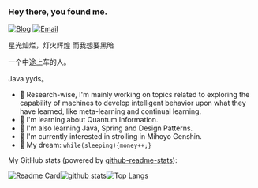 ### Hey there, you found me.

[![Blog](https://img.shields.io/badge/Blog-F0773A?style=flat-square&logo=firefox-browser&logoColor=white)](https://f3kpwu.coding-pages.com/)
[![Email](https://img.shields.io/badge/-Email-E8453C?style=flat-square&logo=Gmail&logoColor=white)](mailto:960064995@qq.com)

星光灿烂，灯火辉煌
而我想要黑暗

一个中途上车的人。

Java yyds。


- 🔭 Research-wise, I'm mainly working on topics related to exploring the capability of machines to develop intelligent behavior upon what they have learned, like meta-learning and continual learning.
- 🚀 I'm learning about Quantum Information.
- 🧐 I'm also learning Java, Spring and Design Patterns.
- 👾 I'm currently interested in strolling in Mihoyo Genshin.
- 🌭 My dream: `while(sleeping){money++;}`

My GitHub stats (powered by [github-readme-stats](https://github.com/anuraghazra/github-readme-stats)):

[![Readme Card](https://github-readme-stats.vercel.app/api/pin/?username=Shennng&repo=Fruit-Sales-Platform)](https://github.com/Shennng/Fruit-Sales-Platform)[![github stats](https://github-readme-stats.vercel.app/api?username=Shennng&show_icons=true&hide_title=true&hide_border=true)](https://f3kpwu.coding-pages.com/)![Top Langs](https://github-readme-stats.vercel.app/api/top-langs/?username=Shennng&layout=compact)
